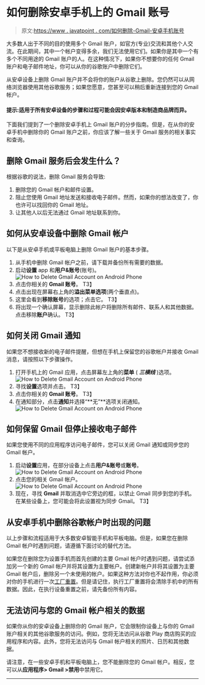 # 如何删除安卓手机上的 Gmail 账号

> 原文:[https://www . javatpoint . com/如何删除-Gmail-安卓手机账号](https://www.javatpoint.com/how-to-delete-gmail-account-on-android-phone)

大多数人出于不同的目的使用多个 Gmail 账户，如官方(专业)交流和其他个人交流。在此期间，其中一个帐户变得多余，我们无法使用它们。如果你是其中一个有多个不同用途的 Gmail 账户的人。在这种情况下，如果你不想要你的任何 Gmail 账户和电子邮件地址，你可以从你的谷歌账户中删除它们。

从安卓设备上删除 Gmail 账户并不会将你的账户从谷歌上删除。您仍然可以从网络浏览器使用其他谷歌服务；如果您愿意，您甚至可以稍后重新连接到您的 Gmail 帐户。

#### 提示:适用于所有安卓设备的步骤和过程可能会因安卓版本和制造商品牌而异。

下面我们提到了一个删除安卓手机上 Gmail 账户的分步指南。但是，在从你的安卓手机中删除你的 Gmail 账户之前，你应该了解一些关于 Gmail 服务的相关事实和查询。

## 删除 Gmail 服务后会发生什么？

根据谷歌的说法，删除 Gmail 服务会导致:

1.  删除您的 Gmail 帐户和邮件设置。
2.  阻止您使用 Gmail 地址发送和接收电子邮件。然而，如果你的想法改变了，你也许可以找回你的 Gmail 地址。
3.  让其他人以后无法通过 Gmail 地址联系到你。

## 如何从安卓设备中删除 Gmail 帐户

以下是从安卓手机或平板电脑上删除 Gmail 账户的基本步骤。

1.  从手机中删除 Gmail 帐户之前，请下载并备份所有需要的数据。
2.  启动**设置** app 和**用户&账号**(账号)。
    ![How to Delete Gmail Account on Android Phone](../Images/a6c53448c15334d57ed8b1cdab668530.png)
3.  点击你相关的 **Gmail 账号**。
    T3】
4.  点击出现在屏幕右上角的**溢出菜单选项**(两个垂直点)。
5.  这里会看到**移除账号**的选项；点击它。
    T3】
6.  将出现一个确认屏幕，显示删除此帐户将删除所有邮件、联系人和其他数据。点击移除**账户**确认。
    T3】

## 如何关闭 Gmail 通知

如果您不想接收新的电子邮件提醒，但想在手机上保留您的谷歌帐户并接收 Gmail 消息，请按照以下步骤操作。

1.  打开手机上的 Gmail 应用，点击屏幕左上角的**菜单** ( ***三横线*** )选项。
    ![How to Delete Gmail Account on Android Phone](../Images/c0814201f4afb6eace2c851445798785.png)
2.  寻找**设置**选项并点击。
    T3】
3.  点击你相关的 **Gmail 账号**。
    T3】
4.  在通知部分，点击**通知**并选择“**无”**选项关闭通知。
    ![How to Delete Gmail Account on Android Phone](../Images/89c0095c9685f7c8cef46054bc12082f.png)

## 如何保留 Gmail 但停止接收电子邮件

如果您使用不同的应用程序访问电子邮件，您可以关闭 Gmail 通知或同步您的 Gmail 帐户。

1.  启动**设置**应用，在部分设备上点击**用户&账号**或**账号**。
    ![How to Delete Gmail Account on Android Phone](../Images/c5ea170184fe47d6f129ba28d0fa4080.png)
2.  点击您的相关 Gmail 帐户。
    ![How to Delete Gmail Account on Android Phone](../Images/e6d1ab518b178dc535cc0a00abc1dd93.png)
3.  现在，寻找 **Gmail** 并取消选中它旁边的框，以禁止 Gmail 同步到您的手机。在某些设备上，您可能会将此设置视为同步 Gmail。
    T3】

## 从安卓手机中删除谷歌帐户时出现的问题

以上步骤和流程适用于大多数安卓智能手机和平板电脑。但是，如果您在删除 Gmail 帐户时遇到问题，请遵循下面讨论的替代方法。

如果您在删除您为设置手机而首先创建的主要 Gmail 帐户时遇到问题，请尝试添加另一个新的 Gmail 帐户并将其设置为主要帐户。创建新帐户并将其设置为主要 Gmail 帐户后，删除另一个未使用的帐户。如果这种方法对你也不起作用，你必须对你的手机进行一次[工厂重置](https://www.javatpoint.com/how-to-reset-android-phone)。但是请记住，执行工厂重置将会清除手机中的所有数据。因此，在执行设备重置之前，请先备份所有内容。

## 无法访问与您的 Gmail 帐户相关的数据

如果你从你的安卓设备上删除你的 Gmail 账户，它会限制你设备上与你的 Gmail 账户相关的其他谷歌服务的访问。例如，您将无法访问从谷歌 Play 商店购买的应用程序和内容。此外，您将无法访问与 Gmail 帐户相关的照片、日历和其他数据。

请注意，在一些安卓手机和平板电脑上，您不能删除您的 Gmail 帐户。相反，您可以从**应用程序> Gmail >禁用**中禁用它。

* * *